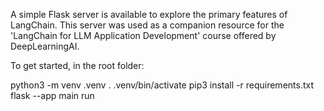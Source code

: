 A simple Flask server is available to explore the primary features of LangChain. 
This server was used as a companion resource for the 'LangChain for LLM Application Development' course offered by DeepLearningAI.

To get started, in the root folder:

python3 -m venv .venv
. .venv/bin/activate
pip3 install -r requirements.txt
flask --app main run